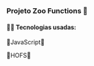 <h3 align="left"> Projeto Zoo Functions 🐅 </h3>
<h4 align="left"> 👨‍💻 Tecnologias usadas: </h4>
    <p align="left">🔹JavaScript🔹</p>
    <p align="left">🔹HOFS🔹</p>
